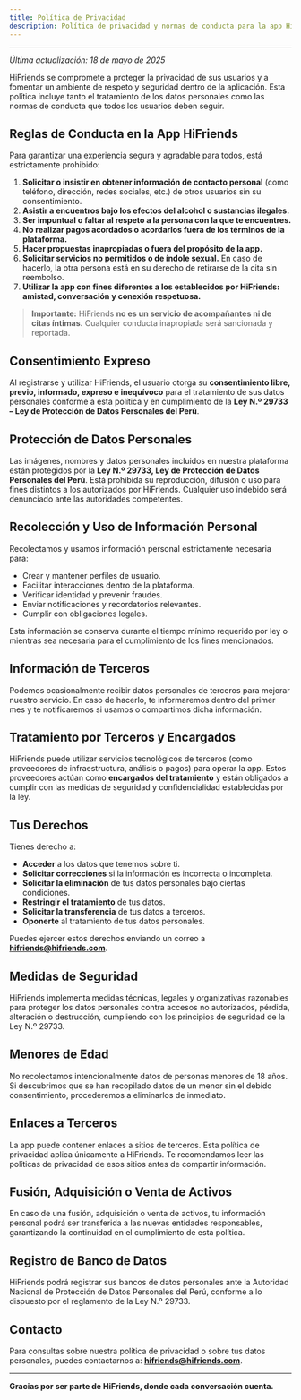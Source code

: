 ```yaml
---
title: Política de Privacidad
description: Política de privacidad y normas de conducta para la app HiFriends, una plataforma segura para conocer nuevas amistades.
---
```


---

_Última actualización: 18 de mayo de 2025_

HiFriends se compromete a proteger la privacidad de sus usuarios y a fomentar un ambiente de respeto y seguridad dentro de la aplicación. Esta política incluye tanto el tratamiento de los datos personales como las normas de conducta que todos los usuarios deben seguir.

## Reglas de Conducta en la App HiFriends

Para garantizar una experiencia segura y agradable para todos, está estrictamente prohibido:

1. **Solicitar o insistir en obtener información de contacto personal** (como teléfono, dirección, redes sociales, etc.) de otros usuarios sin su consentimiento.
2. **Asistir a encuentros bajo los efectos del alcohol o sustancias ilegales.**
3. **Ser impuntual o faltar al respeto a la persona con la que te encuentres.**
4. **No realizar pagos acordados o acordarlos fuera de los términos de la plataforma.**
5. **Hacer propuestas inapropiadas o fuera del propósito de la app.**
6. **Solicitar servicios no permitidos o de índole sexual.** En caso de hacerlo, la otra persona está en su derecho de retirarse de la cita sin reembolso.
7. **Utilizar la app con fines diferentes a los establecidos por HiFriends: amistad, conversación y conexión respetuosa.**

> **Importante:** HiFriends **no es un servicio de acompañantes ni de citas íntimas.** Cualquier conducta inapropiada será sancionada y reportada.

## Consentimiento Expreso

Al registrarse y utilizar HiFriends, el usuario otorga su **consentimiento libre, previo, informado, expreso e inequívoco** para el tratamiento de sus datos personales conforme a esta política y en cumplimiento de la **Ley N.º 29733 – Ley de Protección de Datos Personales del Perú**.

## Protección de Datos Personales

Las imágenes, nombres y datos personales incluidos en nuestra plataforma están protegidos por la **Ley N.º 29733, Ley de Protección de Datos Personales del Perú**. Está prohibida su reproducción, difusión o uso para fines distintos a los autorizados por HiFriends. Cualquier uso indebido será denunciado ante las autoridades competentes.

## Recolección y Uso de Información Personal

Recolectamos y usamos información personal estrictamente necesaria para:

- Crear y mantener perfiles de usuario.
- Facilitar interacciones dentro de la plataforma.
- Verificar identidad y prevenir fraudes.
- Enviar notificaciones y recordatorios relevantes.
- Cumplir con obligaciones legales.

Esta información se conserva durante el tiempo mínimo requerido por ley o mientras sea necesaria para el cumplimiento de los fines mencionados.

## Información de Terceros

Podemos ocasionalmente recibir datos personales de terceros para mejorar nuestro servicio. En caso de hacerlo, te informaremos dentro del primer mes y te notificaremos si usamos o compartimos dicha información.

## Tratamiento por Terceros y Encargados

HiFriends puede utilizar servicios tecnológicos de terceros (como proveedores de infraestructura, análisis o pagos) para operar la app. Estos proveedores actúan como **encargados del tratamiento** y están obligados a cumplir con las medidas de seguridad y confidencialidad establecidas por la ley.

## Tus Derechos

Tienes derecho a:

- **Acceder** a los datos que tenemos sobre ti.
- **Solicitar correcciones** si la información es incorrecta o incompleta.
- **Solicitar la eliminación** de tus datos personales bajo ciertas condiciones.
- **Restringir el tratamiento** de tus datos.
- **Solicitar la transferencia** de tus datos a terceros.
- **Oponerte** al tratamiento de tus datos personales.

Puedes ejercer estos derechos enviando un correo a **[hifriends@hifriends.com](mailto:hifriends@hifriends.com)**.

## Medidas de Seguridad

HiFriends implementa medidas técnicas, legales y organizativas razonables para proteger los datos personales contra accesos no autorizados, pérdida, alteración o destrucción, cumpliendo con los principios de seguridad de la Ley N.º 29733.

## Menores de Edad

No recolectamos intencionalmente datos de personas menores de 18 años. Si descubrimos que se han recopilado datos de un menor sin el debido consentimiento, procederemos a eliminarlos de inmediato.

## Enlaces a Terceros

La app puede contener enlaces a sitios de terceros. Esta política de privacidad aplica únicamente a HiFriends. Te recomendamos leer las políticas de privacidad de esos sitios antes de compartir información.

## Fusión, Adquisición o Venta de Activos

En caso de una fusión, adquisición o venta de activos, tu información personal podrá ser transferida a las nuevas entidades responsables, garantizando la continuidad en el cumplimiento de esta política.

## Registro de Banco de Datos

HiFriends podrá registrar sus bancos de datos personales ante la Autoridad Nacional de Protección de Datos Personales del Perú, conforme a lo dispuesto por el reglamento de la Ley N.º 29733.

## Contacto

Para consultas sobre nuestra política de privacidad o sobre tus datos personales, puedes contactarnos a: **[hifriends@hifriends.com](mailto:hifriends@hifriends.com)**.

---

**Gracias por ser parte de HiFriends, donde cada conversación cuenta.**
